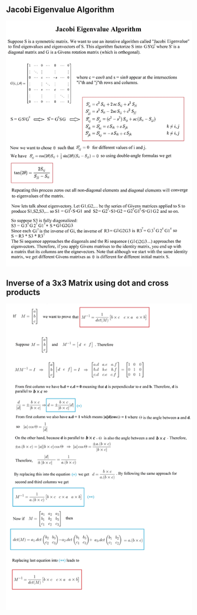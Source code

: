 ## Jacobi Eigenvalue Algorithm

![>](./figs/Matrix/JacobiEignevalueAlgorithm.jpg)

## Inverse of a 3x3 Matrix using dot and cross products

![>](./figs/Matrix/MatrixInverse.jpg)
